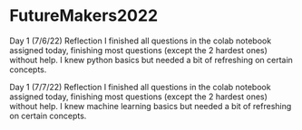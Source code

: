 # FutureMakers2022
Day 1 (7/6/22) Reflection
I finished all questions in the colab notebook assigned today, finishing most questions (except the 2 hardest ones) without help. I knew python basics but needed a bit of refreshing on certain concepts. 

Day 1 (7/7/22) Reflection
I finished all questions in the colab notebook assigned today, finishing most questions (except the 2 hardest ones) without help. I knew machine learning basics but needed a bit of refreshing on certain concepts. 
